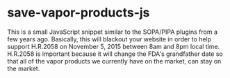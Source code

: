 # save-vapor-products-js
This is a small JavaScript snippet similar to the SOPA/PIPA plugins from a few years ago. Basically, this will blackout your website in order to help support H.R.2058 on November 5, 2015 between 8am and 8pm local time. H.R.2058 is important because it will change the FDA's grandfather date so that all of the vapor products we currently have on the market, can stay on the market.
